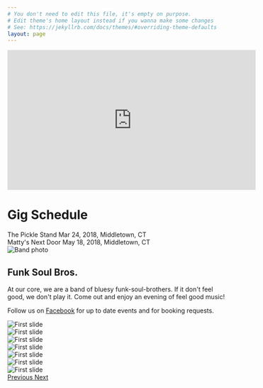 ```yaml
---
# You don't need to edit this file, it's empty on purpose.
# Edit theme's home layout instead if you wanna make some changes
# See: https://jekyllrb.com/docs/themes/#overriding-theme-defaults
layout: page
---
```

<div class="mb-5">
    <div class="embed-responsive embed-responsive-16by9">
        <iframe width="560" height="315" src="https://www.youtube.com/embed/htmetqxpRPQ" frameborder="0" allowfullscreen></iframe>
      </div>
  </div>
<div class="container">
  <h1 class="text-center h5">Gig Schedule</h1>
  <div class="border border-top-0 border-left-0 border-right-0 border-color-secondary text-center p-3 mb-3 h4">
    The Pickle Stand <span class="text-secondary">Mar 24, 2018, Middletown, CT</span>
  </div>
    <div class="border border-top-0 border-left-0 border-right-0 border-color-secondary text-center p-3 mb-3 h4">
    Matty's Next Door <span class="text-secondary">May 18, 2018, Middletown, CT</span>
  </div>
  <!-- Three columns of text below the carousel -->
  <div class="row">
    <div class="col-lg-4 mb-4 mb-lg-4">
      <img class="cld-responsive mb-2 lazyload"  data-src="https://res.cloudinary.com/dwjulenau/image/upload/c_fill,dpr_2.0,f_auto,fl_lossy.progressive,q_auto:low,w_auto,ar_16:9,g_faces/e_grayscale/v1505693873/hipjoint/band-pic-2.jpg" alt="Band photo">
      <h2 class="h3">Funk Soul Bros.</h2>
      <p>At our core, we are a band of bluesy funk-soul-brothers. If it don't feel good, we don't play it. Come out and enjoy an evening of feel good music!</p>
      <p>Follow us on <a href="https://www.facebook.com/hipjointband/">Facebook</a> for up to date events and for booking requests.</p>
    </div>
    <div class="col-lg-8 mb-4 mb-lg-0">
      <!-- Carousel Goes Here -->
      <div id="carouselExampleControls" class="carousel slide" data-ride="carousel">
      <div class="carousel-inner">
        <div class="carousel-item active">
          <img class="d-block w-100 cld-responsive" data-src="https://res.cloudinary.com/dwjulenau/image/upload/dpr_auto,f_auto,fl_lossy.progressive,q_auto/v1511748045/hipjoint/pickle-stand-11-25/38605265936_6cb65d58b1_o.jpg" alt="First slide">
        </div>
        <div class="carousel-item">
          <img class="d-block w-100 cld-responsive" data-src="https://res.cloudinary.com/dwjulenau/image/upload/dpr_auto,f_auto,fl_lossy.progressive,q_auto/v1511748045/hipjoint/pickle-stand-11-25/38605269256_ae9c016636_o.jpg" alt="First slide">
        </div>
        <div class="carousel-item">
          <img class="d-block w-100 cld-responsive" data-src="https://res.cloudinary.com/dwjulenau/image/upload/dpr_auto,f_auto,fl_lossy.progressive,q_auto/v1511748045/hipjoint/pickle-stand-11-25/24788952598_f3d0988cbd_o.jpg" alt="First slide">
        </div>
        <div class="carousel-item">
          <img class="d-block w-100 cld-responsive" data-src="https://res.cloudinary.com/dwjulenau/image/upload/dpr_auto,f_auto,fl_lossy.progressive,q_auto/v1511748045/hipjoint/pickle-stand-11-25/26885210939_815ee08b37_o.jpg" alt="First slide">
        </div>
        <div class="carousel-item">
          <img class="d-block w-100 cld-responsive" data-src="https://res.cloudinary.com/dwjulenau/image/upload/dpr_auto,f_auto,fl_lossy.progressive,q_auto/v1511748045/hipjoint/pickle-stand-11-25/26885210539_b6a413ea6e_o.jpg" alt="First slide">
        </div>
        <div class="carousel-item">
          <img class="d-block w-100 cld-responsive" data-src="https://res.cloudinary.com/dwjulenau/image/upload/dpr_auto,f_auto,fl_lossy.progressive,q_auto/v1511748045/hipjoint/pickle-stand-11-25/38605269406_6ec083f183_o.jpg" alt="First slide">
        </div>
        <div class="carousel-item">
          <img class="d-block w-100 cld-responsive" data-src="https://res.cloudinary.com/dwjulenau/image/upload/dpr_auto,f_auto,fl_lossy.progressive,q_auto/v1511748045/hipjoint/pickle-stand-11-25/24788952828_c696cc99da_o.jpg" alt="First slide">
        </div>
      </div>
      <a class="carousel-control-prev" href="#carouselExampleControls" role="button" data-slide="prev">
        <span class="carousel-control-prev-icon" aria-hidden="true"></span>
        <span class="sr-only">Previous</span>
      </a>
      <a class="carousel-control-next" href="#carouselExampleControls" role="button" data-slide="next">
        <span class="carousel-control-next-icon" aria-hidden="true"></span>
        <span class="sr-only">Next</span>
      </a>
    </div>
    </div>
  </div>
</div>
